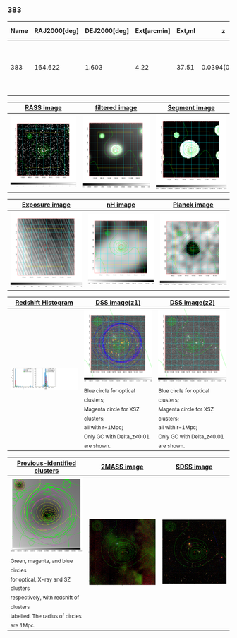 <div STYLE="page-break-after: always;"></div>

### 383

|Name|RAJ2000[deg]|DEJ2000[deg] |Ext[arcmin]| Ext,ml | z | z_src| C|GC(XSZ,Delta_z<0.01)| GC(OPT,Delta_z<0.01)|GC| R_sig[arcmin] | R500[arcmin] | R500[Mpc]| CRsig[c/s] | CR500[c/s] |L500[1E44 erg/s]|F500[1E-12 erg/s/cm^2]| M500[1E14 Msun]|Tx[keV]|Cnt_sig|Beta|Rc[arcmin]|Comment|Alias|
|---|---|---|---|---|---|------|---|--------|---------|----------|---|---|---|---|---|---|---|---|---|---|---|---|---|---|
|383| 164.622| 1.603| 4.22| 37.51| 0.0394(0.005)| z1, z_xsz| B| L03, MCXC| A, N, W| A, C, F20, L03, MCXC, N, SWXCS, W| 15.625| 13.714| 0.642| 0.248(0.039)| 0.243(0.038)| 0.151(0.017)| 4.176(0.470)| 0.78(0.05)| 1.86(0.07)| 83.0| 0.850(-0.149+0.106)| 7.736(-1.566+1.092)| -| k492|

|[RASS image](../image/383/383_img.pdf)|[filtered image](../image/383/383_fil.pdf)|[Segment image](../image/383/383_seg.pdf)|
|-------------------|--------------------|-------------------|
| <img src="../image/383/383_img.png" width="300">  | <img src="../image/383/383_fil.png" width="300">   | <img src="../image/383/383_seg.png" width="300">  |

|[Exposure image](../image/383/383_mex.pdf)| [nH image](../image/383/383_nh.pdf)| [Planck image](../image/383/383_p.pdf)|
|-------------------|--------------------|-------------------|
|<img src="../image/383/383_mex.png" width="300">   | <img src="../image/383/383_nh.png" width="300">    | <img src="../image/383/383_p.png" width="300"> |

|[Redshift Histogram](../image/383/383_zg.pdf) | [DSS image(z1)](../image/383/383_dss_z1.pdf)      |  [DSS image(z2)](../image/383/383_dss_z2.pdf)    |
|-------------------|--------------------|-------------------|
|<img src="../image/383/383_zg.png" width="300"> |<img src="../image/383/383_dss_z1.png" width="300"> <sub><br>Blue circle for optical clusters; <br>Magenta circle for XSZ clusters; <br>all with r=1Mpc; <br>Only GC with Delta_z<0.01 are shown. </sub>| <img src="../image/383/383_dss_z2.png" width="300"><sub><br>Blue circle for optical clusters; <br>Magenta circle for XSZ clusters; <br>all with r=1Mpc; <br>Only GC with Delta_z<0.01 are shown. </sub> |

|[Previous-identified clusters](../image/383/383_gc.pdf) | [2MASS image](../image/383/383_2mass.pdf)      |[SDSS image](../image/383/383_sdss.pdf)   |
|-------------------|-------------------|-------------------|
|<img src=../image/383/383_gc.png width="300"> <br><sub>Green, magenta, and blue circles <br>for optical, X-ray and SZ clusters <br>respectively, with redshift of clusters <br>labelled. The radius of circles <br>are 1Mpc.</sub>|<img src="../image/383/383_2mass.png" width="300">  | <img src="../image/383/383_sdss.png" width="300">  |




